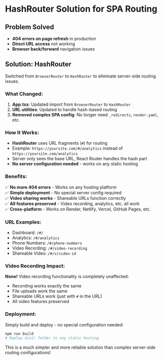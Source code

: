 # HashRouter Solution for SPA Routing

## Problem Solved
- **404 errors on page refresh** in production
- **Direct URL access** not working
- **Browser back/forward** navigation issues

## Solution: HashRouter
Switched from `BrowserRouter` to `HashRouter` to eliminate server-side routing issues.

### What Changed:
1. **App.tsx**: Updated import from `BrowserRouter` to `HashRouter`
2. **URL utilities**: Updated to handle hash-based routing
3. **Removed complex SPA config**: No longer need `_redirects`, `render.yaml`, etc.

### How It Works:
- **HashRouter** uses URL fragments (`#`) for routing
- Example: `https://yoursite.com/#/analytics` instead of `https://yoursite.com/analytics`
- Server only sees the base URL, React Router handles the hash part
- **No server configuration needed** - works on any static hosting

### Benefits:
✅ **No more 404 errors** - Works on any hosting platform  
✅ **Simple deployment** - No special server config required  
✅ **Video sharing works** - Shareable URLs function correctly  
✅ **All features preserved** - Video recording, analytics, etc. all work  
✅ **Cross-platform** - Works on Render, Netlify, Vercel, GitHub Pages, etc.  

### URL Examples:
- Dashboard: `/#/`
- Analytics: `/#/analytics`
- Phone Numbers: `/#/phone-numbers`
- Video Recording: `/#/video-recording`
- Shareable Video: `/#/v/video-id`

### Video Recording Impact:
**None!** Video recording functionality is completely unaffected:
- Recording works exactly the same
- File uploads work the same
- Shareable URLs work (just with `#` in the URL)
- All video features preserved

### Deployment:
Simply build and deploy - no special configuration needed:
```bash
npm run build
# Deploy dist/ folder to any static hosting
```

This is a much simpler and more reliable solution than complex server-side routing configurations!
